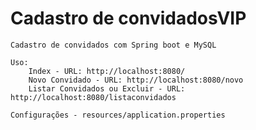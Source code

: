 # Cadastro de convidadosVIP
    Cadastro de convidados com Spring boot e MySQL
    
    Uso:
        Index - URL: http://localhost:8080/
        Novo Convidado - URL: http://localhost:8080/novo
        Listar Convidados ou Excluir - URL: http://localhost:8080/listaconvidados
    
    Configurações - resources/application.properties
